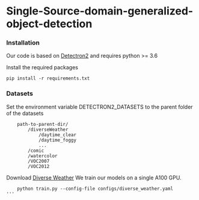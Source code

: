 # Single-Source-domain-generalized-object-detection

### Installation
Our code is based on [Detectron2](https://github.com/facebookresearch/detectron2) and requires python >= 3.6

Install the required packages
```
pip install -r requirements.txt
```

### Datasets
Set the environment variable DETECTRON2_DATASETS to the parent folder of the datasets

```
    path-to-parent-dir/
        /diverseWeather
            /daytime_clear
            /daytime_foggy
            ...
        /comic
        /watercolor
        /VOC2007
        /VOC2012 

```
Download [Diverse Weather](https://drive.google.com/drive/folders/1IIUnUrJrvFgPzU8D6KtV0CXa8k1eBV9B)
We train our models on a single A100 GPU.
```
    python train.py --config-file configs/diverse_weather.yaml
'''

